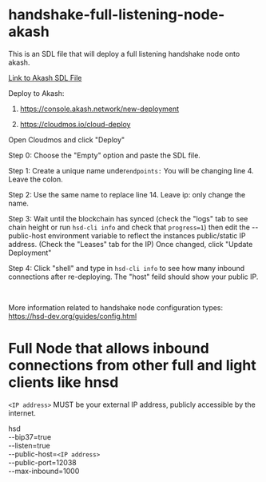 # handshake-full-listening-node-akash

This is an SDL file that will deploy a full listening handshake node onto akash.

[Link to Akash SDL File](https://github.com/akash-network/awesome-akash/blob/master/handshake)

Deploy to Akash: 

1. https://console.akash.network/new-deployment

2. https://cloudmos.io/cloud-deploy 

Open Cloudmos and click "Deploy" 
<br>

Step 0: Choose the "Empty" option and paste the SDL file.
<br>

Step 1: Create a unique name under```endpoints:``` You will be changing line 4. Leave the colon.
<br>

Step 2: Use the same name to replace line 14. Leave ip: only change the name.
<br>

Step 3: Wait until the blockchain has synced (check the "logs" tab to see chain height or run `hsd-cli info` and check that `progress=1`) then edit the --public-host environment variable to reflect the instances public/static IP address. (Check the "Leases" tab for the IP) Once changed, click "Update Deployment"

Step 4: Click "shell" and type in ```hsd-cli info``` to see how many inbound connections after re-deploying. The "host" feild should show your public IP.

<br>

More information related to handshake node configuration types: https://hsd-dev.org/guides/config.html

# Full Node that allows inbound connections from other full and light clients like hnsd
`<IP address>` MUST be your external IP address, publicly accessible by the internet.

hsd \
--bip37=true   \
--listen=true   \
--public-host=`<IP address>` \
--public-port=12038  \
--max-inbound=1000	




